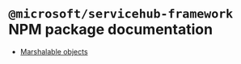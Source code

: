 # `@microsoft/servicehub-framework` NPM package documentation

- [Marshalable objects](marshalable_objects.md)
